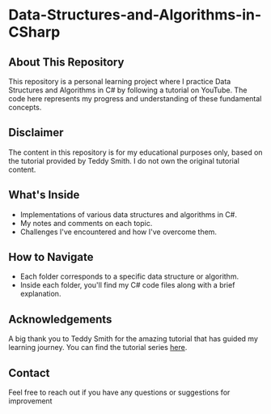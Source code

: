 # Data-Structures-and-Algorithms-in-CSharp

## About This Repository

This repository is a personal learning project where I practice Data Structures and Algorithms in C# by following a tutorial on YouTube. The code here represents my progress and understanding of these fundamental concepts.

## Disclaimer

The content in this repository is for my educational purposes only, based on the tutorial provided by Teddy Smith. I do not own the original tutorial content.

## What's Inside

- Implementations of various data structures and algorithms in C#.
- My notes and comments on each topic.
- Challenges I've encountered and how I've overcome them.

## How to Navigate

- Each folder corresponds to a specific data structure or algorithm.
- Inside each folder, you'll find my C# code files along with a brief explanation.

## Acknowledgements

A big thank you to Teddy Smith for the amazing tutorial that has guided my learning journey. You can find the tutorial series [here](https://www.youtube.com/watch?v=IcDcNp8gZ7U&list=PL82C6-O4XrHf49SjEZWSa5DHN--ZRrcN_&index=2).



## Contact

Feel free to reach out if you have any questions or suggestions for improvement
